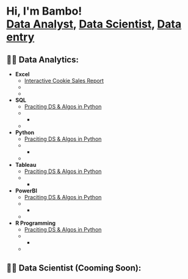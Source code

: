 <h1>Hi, I'm Bambo! <br/><a href="https://github.com/packagedata">Data Analyst</a>, <a href="https://www.linkedin.com/in/olabambooladipo/">Data Scientist</a>, <a href="https://www.youtube.com/c/joshmadakor">Data entry</a></h1>

<h2>👨‍💻 Data Analytics:</h2>

- <b>Excel</b>
  - [Interactive Cookie Sales Report](https://github.com/packagedata/Excel-Projects/blob/main/Excel%20Interactive%20Dashboard%20for%20porfolio.xlsx)
  -
  - 
- <b>SQL</b>
  - [Praciting DS & Algos in Python](https://github.com/joshmadakor1/Algorithms-Practice)
  - -
  - 
- <b>Python</b>
  - [Praciting DS & Algos in Python](https://github.com/joshmadakor1/Algorithms-Practice)
  - -
  - 
- <b>Tableau</b>
  - [Praciting DS & Algos in Python](https://github.com/joshmadakor1/Algorithms-Practice)
  - -
- <b>PowerBI</b>
  - [Praciting DS & Algos in Python](https://github.com/joshmadakor1/Algorithms-Practice)
  - -
  - 
- <b>R Programming</b>
  - [Praciting DS & Algos in Python](https://github.com/joshmadakor1/Algorithms-Practice)
  - -
  - 
 
<h2>👨‍💻 Data Scientist (Cooming Soon):</h2>
 


